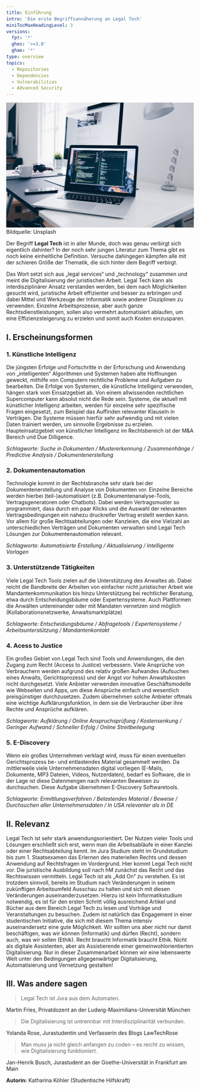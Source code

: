 ```yaml
---
title: Einführung
intro: 'Die erste Begriffsannäherung an Legal Tech'
miniTocMaxHeadingLevel: 3
versions:
  fpt: '*'
  ghes: '>=3.0'
  ghae: '*'
type: overview
topics:
  - Repositories
  - Dependencies
  - Vulnerabilities
  - Advanced Security
---
```


![](/assets/images/legaltech/intro.jpg)
Bildquelle: Unsplash

Der Begriff **Legal Tech** ist in aller Munde, doch was genau verbirgt sich eigentlich dahinter? In der noch sehr jungen Literatur zum Thema gibt es noch keine einheitliche Definition. Versuche dahingegen kämpfen alle mit der schieren Größe der Thematik, die sich hinter dem Begriff verbirgt.

Das Wort setzt sich aus „legal services“ und „technology“ zusammen und meint die Digitalisierung der juristischen Arbeit. Legal Tech kann als interdisziplinärer Ansatz verstanden werden, bei dem nach Möglichkeiten gesucht wird, juristische Arbeit effizienter und besser zu erbringen und dabei Mittel und Werkzeuge der Informatik sowie anderer Disziplinen zu verwenden. Einzelne Arbeitsprozesse, aber auch ganze Rechtsdienstleistungen, sollen also vermehrt automatisiert ablaufen, um eine Effizienzsteigerung zu erzielen und somit auch Kosten einzusparen.

## I. Erscheinungsformen
### 1. Künstliche Intelligenz
Die jüngsten Erfolge und Fortschritte in der Erforschung und Anwendung von „intelligenten“ Algorithmen und Systemen haben alte Hoffnungen geweckt, mithilfe von Computern rechtliche Probleme und Aufgaben zu bearbeiten. Die Erfolge von Systemen, die künstliche Intelligenz verwenden, hängen stark vom Einsatzgebiet ab. Von einem allwissenden rechtlichen Supercomputer kann absolut nicht die Rede sein. Systeme, die aktuell mit künstlicher Intelligenz arbeiten, werden für einzelne sehr spezifische Fragen eingesetzt, zum Beispiel das Auffinden relevanter Klauseln in Verträgen. Die Systeme müssen hierfür sehr aufwendig und mit vielen Daten trainiert werden, um sinnvolle Ergebnisse zu erzielen. Haupteinsatzgebiet von künstlicher Intelligenz im Rechtsbereich ist der M&A Bereich und Due Dilligence.

*Schlagworte: Suche in Dokumenten / Mustererkennung / Zusammenhänge / Predictive Analysis / Dokumentenerstellung*

### 2. Dokumentenautomation
Technologie kommt in der Rechtsbranche sehr stark bei der Dokumentenerstellung und Analyse von Dokumenten vor. Einzelne Bereiche werden hierbei (teil-)automatisiert (z.B. Dokumentenanalyse-Tools, Vertragsgeneratoren oder Chatbots). Dabei werden Vertragsmuster so programmiert, dass durch ein paar Klicks und die Auswahl der relevanten Vertragsbedingungen ein nahezu druckreifer Vertrag erstellt werden kann. Vor allem für große Rechtsabteilungen oder Kanzleien, die eine Vielzahl an unterschiedlichen Verträgen und Dokumenten verwalten sind Legal Tech Lösungen zur Dokumentenautomation relevant.

*Schlagworte: Automatisierte Erstellung / Aktualisierung / Intelligente Vorlagen*

### 3. Unterstützende Tätigkeiten
Viele Legal Tech Tools zielen auf die Unterstützung des Anwaltes ab. Dabei reicht die Bandbreite der Arbeiten von einfacher nicht juristischer Arbeit wie Mandantenkommunikation bis hinzu Unterstützung bei rechtlicher Beratung, etwa durch Entscheidungsbäume oder Expertensysteme. Auch Plattformen die Anwälten untereinander oder mit Mandaten vernetzen sind möglich (Kollaborationsnetzwerke, Anwaltsmarktplätze)

*Schlagworte: Entscheidungsbäume / Abfragetools / Expertensysteme / Arbeitsunterstützung / Mandantenkontakt*

### 4. Acess to Justice
Ein großes Gebiet von Legal Tech sind Tools und Anwendungen, die den Zugang zum Recht (Access to Justice) verbessern. Viele Ansprüche von Verbrauchern werden aufgrund des relativ großen Aufwandes (Aufsuchen eines Anwalts, Gerichtsprozess) und der Angst vor hohen Anwaltskosten nicht durchgesetzt. Viele Anbieter verwenden innovative Geschäftsmodelle wie Webseiten und Apps, um diese Ansprüche einfach und wesentlich preisgünstiger durchzusetzen. Zudem übernehmen solche Anbieter oftmals eine wichtige Aufklärungsfunktion, in dem sie die Verbraucher über ihre Rechte und Ansprüche aufklären.

*Schlagworte: Aufklärung / Online Anspruchsprüfung / Kostensenkung / Geringer Aufwand / Schneller Erfolg / Online Streitbeilegung*

### 5. E-Discovery
Wenn ein großes Unternehmen verklagt wird, muss für einen eventuellen Gerichtsprozess be- und entlastendes Material gesammelt werden. Da mittlerweile viele Unternehmensdaten digital vorliegen (E-Mails, Dokumente, MP3 Dateien, Videos, Nutzerdaten), bedarf es Software, die in der Lage ist diese Datenmengen nach relevanten Beweisen zu durchsuchen. Diese Aufgabe übernehmen E-Discovery Softwaretools.

*Schlagworte: Ermittlungsverfahren / Belastendes Material / Beweise / Durchsuchen aller Unternehmensdaten / In USA relevanter als in DE*

## II. Relevanz
Legal Tech ist sehr stark anwendungsorientiert. Der Nutzen vieler Tools und Lösungen erschließt sich erst, wenn man die Arbeitsabläufe in einer Kanzlei oder einer Rechtsabteilung kennt. Im Jura Studium steht im Grundstudium bis zum 1. Staatsexamen das Erlernen des materiellen Rechts und dessen Anwendung auf Rechtsfragen im Vordergrund. Hier kommt Legal Tech nicht vor. Die juristische Ausbildung soll nach hM zunächst das Recht und das Rechtswissen vermitteln. Legal Tech ist als „Add On“ zu verstehen. Es ist trotzdem sinnvoll, bereits im Studium nach Veränderungen in seinem zukünftigen Arbeitsumfeld Ausschau zu halten und sich mit diesen Veränderungen auseinanderzusetzen. Hierzu ist kein Informatikstudium notwendig, es ist für den ersten Schritt völlig ausreichend Artikel und Bücher aus dem Bereich Legal Tech zu lesen und Vorträge und Veranstaltungen zu besuchen. Zudem ist natürlich das Engagement in einer studentischen Initiative, die sich mit diesem Thema intensiv auseinandersetz eine gute Möglichkeit.
Wir sollten uns aber nicht nur damit beschäftigen, was wir können (Informatik) und dürfen (Recht), sondern auch, was wir sollen (Ethik). Recht braucht Informatik braucht Ethik. Nicht als digitale Assistenten, aber als Assistierende einer gemeinwohlorientierten Digitalisierung. Nur in dieser Zusammenarbeit können wir eine lebenswerte Welt unter den Bedingungen allgegenwärtiger Digitalisierung, Automatisierung und Vernetzung gestalten!

## III. Was andere sagen
> Legal Tech ist Jura aus dem Automaten.

Martin Fries, Privatdozent an der Ludwig-Maximilians-Universität München

>Die Digitalisierung ist untrennbar mit Interdisziplinarität verbunden.

Yolanda Rose, Jurastudentin und Verfasserin des Blogs LawTechRose

>Man muss ja nicht gleich anfangen zu coden – es reicht zu wissen, wie Digitalisierung funktioniert.

Jan-Henrik Busch, Jurastudent an der Goethe-Universität in Frankfurt am Main

**Autorin:** Katharina Köhler (Studentische Hilfskraft)